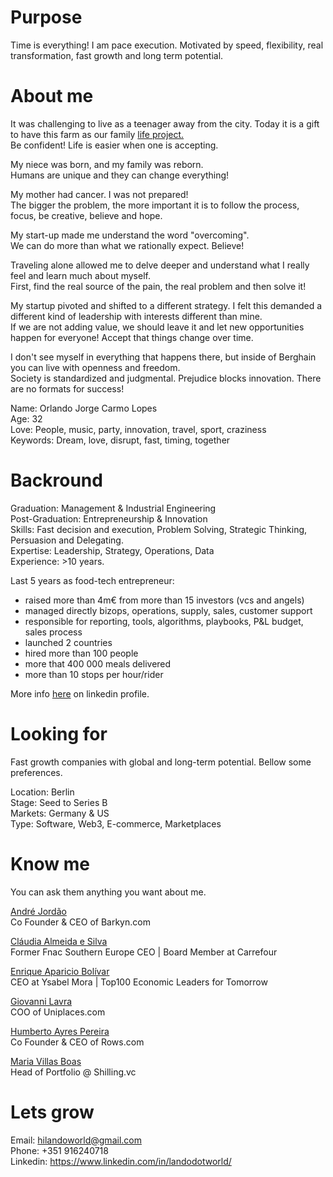 # Purpose
Time is everything! I am pace execution. Motivated by speed, flexibility, real transformation, fast growth and long term potential.

# About me
It was challenging to live as a teenager away from the city. Today it is a gift to have this farm as our family <a href="https://www.instagram.com/epicoshouse/">life project.</a> <br>
Be confident! Life is easier when one is accepting.

My niece was born, and my family was reborn.<br>
Humans are unique and they can change everything!

My mother had cancer. I was not prepared!<br>
The bigger the problem, the more important it is to follow the process, focus, be creative, believe and hope.

My start-up made me understand the word "overcoming".<br>
We can do more than what we rationally expect. Believe!

Traveling alone allowed me to delve deeper and understand what I really feel and learn much about myself.<br>
First, find the real source of the pain, the real problem and then solve it!

My startup pivoted and shifted to a different strategy. I felt this demanded a different kind of leadership with interests different than mine. <br>
If we are not adding value, we should leave it and let new opportunities happen for everyone! Accept that things change over time.

I don't see myself in everything that happens there, but inside of Berghain you can live with openness and freedom.<br>
Society is standardized and judgmental. Prejudice blocks innovation. There are no formats for success! 

Name: Orlando Jorge Carmo Lopes <br> 
Age: 32 <br>
Love: People, music, party, innovation, travel, sport, craziness <br>
Keywords: Dream, love, disrupt, fast, timing, together

# Backround
Graduation: Management & Industrial Engineering <br>
Post-Graduation: Entrepreneurship & Innovation <br>
Skills: Fast decision and execution, Problem Solving, Strategic Thinking, Persuasion and Delegating. <br>
Expertise: Leadership, Strategy, Operations, Data  <br>
Experience: >10 years. 

Last 5 years as food-tech entrepreneur:
- raised more than 4m€ from more than 15 investors (vcs and angels) 
- managed directly bizops, operations, supply, sales, customer support
- responsible for reporting, tools, algorithms, playbooks, P&L budget, sales process
- launched 2 countries
- hired more than 100 people
- more that 400 000 meals delivered
- more than 10 stops per hour/rider

More info <a href="https://www.linkedin.com/in/landodotworld/">here</a> on linkedin profile.

# Looking for
Fast growth companies with global and long-term potential. Bellow some preferences.

Location: Berlin <br>
Stage: Seed to Series B <br>
Markets: Germany & US <br>
Type: Software, Web3, E-commerce, Marketplaces <br>

# Know me
You can ask them anything you want about me.


<a href="https://www.linkedin.com/in/andrejordao/">André Jordão</a> <br>
Co Founder & CEO of Barkyn.com <br>

<a href="https://www.linkedin.com/in/claudia-almeidasilva/">Cláudia Almeida e Silva</a> <br>
Former Fnac Southern Europe CEO | Board Member at Carrefour <br>

<a href="https://www.linkedin.com/in/enriqueapariciobolivar/">Enrique Aparicio Bolívar</a> <br>
CEO at Ysabel Mora | Top100 Economic Leaders for Tomorrow




<a href="https://www.linkedin.com/in/giovanni-lavra-12b40457/">Giovanni Lavra</a> <br>
COO of Uniplaces.com

<a href="https://www.linkedin.com/in/humbertoayrespereira/">Humberto Ayres Pereira</a> <br>
Co Founder & CEO of Rows.com


<a href="https://www.linkedin.com/in/mariapvillasboas//">Maria Villas Boas</a> <br>
Head of Portfolio @ Shilling.vc





# Lets grow
Email: hilandoworld@gmail.com <br>
Phone: +351 916240718 <br>
Linkedin: https://www.linkedin.com/in/landodotworld/










